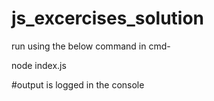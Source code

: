 # js_excercises_solution

run using the below command in cmd-

node index.js

#output is logged in the console